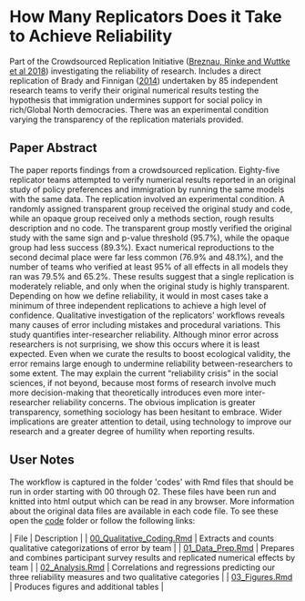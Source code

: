 # How Many Replicators Does it Take to Achieve Reliability

Part of the Crowdsourced Replication Initiative ([Breznau, Rinke and Wuttke et al 2018](https://osf.io/preprints/socarxiv/6j9qb/)) investigating the reliability of research. Includes a direct replication of Brady and Finnigan ([2014](https://journals.sagepub.com/doi/full/10.1177/0003122413513022)) undertaken by 85 independent research teams to verify their original numerical results testing the hypothesis that immigration undermines support for social policy in rich/Global North democracies. There was an experimental condition varying the transparency of the replication materials provided. 



## Paper Abstract

The paper reports findings from a crowdsourced replication. Eighty-five replicator teams attempted to verify numerical results reported in an original study of policy preferences and immigration by running the same models with the same data. The replication involved an experimental condition. A randomly assigned transparent group received the original study and code, while an opaque group received only a methods section, rough results description and no code. The transparent group mostly verified the original study with the same sign and p-value threshold (95.7%), while the opaque group had less success (89.3%). Exact numerical reproductions to the second decimal place were far less common (76.9% and 48.1%), and the number of teams who verified at least 95% of all effects in all models they ran was 79.5% and 65.2%. These results suggest that a single replication is moderately reliable, and only when the original study is highly transparent. Depending on how we define reliability, it would in most cases take a minimum of three independent replications to achieve a high level of confidence. Qualitative investigation of the replicators’ workflows reveals many causes of error including mistakes and procedural variations. This study quantifies inter-researcher reliability. Although minor error across researchers is not surprising, we show this occurs where it is least expected. Even when we curate the results to boost ecological validity, the error remains large enough to undermine reliability between-researchers to some extent. The may explain the current “reliability crisis” in the social sciences, if not beyond, because most forms of research involve much more decision-making that theoretically introduces even more inter-researcher reliability concerns. The obvious implication is greater transparency, something sociology has been hesitant to embrace. Wider implications are greater attention to detail, using technology to improve our research and a greater degree of humility when reporting results.

## User Notes

The workflow is captured in the folder 'codes' with Rmd files that should be run in order starting with 00 through 02. These files have been run and knitted into html output which can be read in any browser. More information about the original data files are available in each code file. To see these open the [code](../code/) folder or follow the following links:

| File | Description |
| [00_Qualitative_Coding.Rmd](../code/00_Qualitative_Coding.html) | Extracts and counts qualitative categorizations of error by team |
| [01_Data_Prep.Rmd](../code/01_Data_Prep.html) | Prepares and combines participant survey results and replicated numerical effects by team |
| [02_Analysis.Rmd](../code/02_Analysis.html) | Correlations and regressions predicting our three reliability measures and two qualitative categories |
| [03_Figures.Rmd](../code/03_Figures.html) | Produces figures and additional tables |
